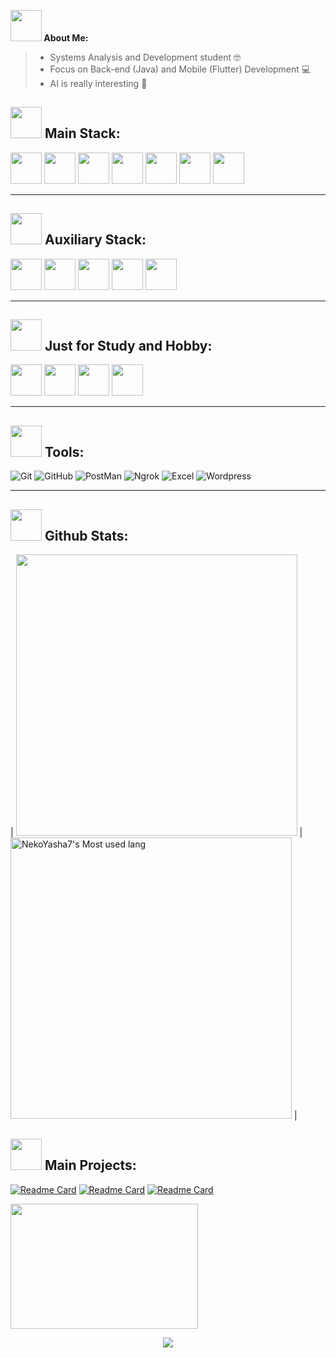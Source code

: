 <b><img src="https://media.tenor.com/Q5xwRQjMg8EAAAAj/%E5%93%88%E5%9B%89-hello.gif" width="50" height="50" /> About Me:</b>

 > - Systems Analysis and Development student 🤓
 > - Focus on Back-end (Java) and Mobile (Flutter) Development 💻
 > - AI is really interesting 💎
 
<h2> <img src="https://media.tenor.com/I3RjM4xQO0kAAAAj/monitors-typing.gif" width="50" height="50" />
Main Stack: </h2> 

<p align="left">
 
 <img src="https://cdn.jsdelivr.net/gh/devicons/devicon/icons/spring/spring-original.svg" width=50 height=50 />
 <img src="https://cdn.jsdelivr.net/gh/devicons/devicon/icons/java/java-original.svg" width=50 height=50 />
 <img src="https://cdn.jsdelivr.net/gh/devicons/devicon/icons/dart/dart-original.svg" width=50 height=50 />
 <img src="https://cdn.jsdelivr.net/gh/devicons/devicon/icons/flutter/flutter-original.svg" width=50 height=50 />
 <img src="https://cdn.jsdelivr.net/gh/devicons/devicon/icons/firebase/firebase-plain-wordmark.svg" width=50 height=50 />
 <img src="https://cdn.jsdelivr.net/gh/devicons/devicon/icons/mysql/mysql-original.svg" width=50 height=50 />
 <img src="https://cdn.jsdelivr.net/gh/devicons/devicon/icons/postgresql/postgresql-original.svg" width=50 height=50 />
        
</p>
<hr>

<h2> <img src="https://media.tenor.com/I3RjM4xQO0kAAAAj/monitors-typing.gif" width="50" height="50" />
Auxiliary Stack: </h2> 

<p align="left">
 <img src="https://cdn.jsdelivr.net/gh/devicons/devicon/icons/html5/html5-original.svg" width=50 height=50 />
 <img src="https://cdn.jsdelivr.net/gh/devicons/devicon/icons/css3/css3-original.svg" width=50 height=50 />
 <img src="https://cdn.jsdelivr.net/gh/devicons/devicon/icons/bootstrap/bootstrap-original.svg" width=50 height=50 />
 <img src="https://cdn.jsdelivr.net/gh/devicons/devicon/icons/javascript/javascript-original.svg" width=50 height=50 />
 <img src="https://cdn.jsdelivr.net/gh/devicons/devicon/icons/nodejs/nodejs-original.svg" width=50 height=50 />
 
</p>
<hr>

<h2> <img src="https://media.tenor.com/I3RjM4xQO0kAAAAj/monitors-typing.gif" width="50" height="50" />
Just for Study and Hobby: </h2> 

<p align="left">

 <img src="https://cdn.jsdelivr.net/gh/devicons/devicon/icons/arduino/arduino-original.svg" width=50 height=50 />
 <img src="https://cdn.jsdelivr.net/gh/devicons/devicon/icons/c/c-original.svg" width=50 height=50 /> 
 <img src="https://cdn.jsdelivr.net/gh/devicons/devicon/icons/cplusplus/cplusplus-original.svg" width=50 height=50 /> 
 <img src="https://cdn.jsdelivr.net/gh/devicons/devicon/icons/python/python-original.svg" width=50 height=50 />

</p>
<hr>
<!--- Technologies -->
<h2> <img src="https://media.tenor.com/_ks32BpO6WQAAAAj/ouvindo-m%C3%BAsica.gif" width="50" height="50" />
Tools: </h2>  

![Git](https://img.shields.io/badge/Git-red?style=for-the-badge&logo=git&logoColor=white)
![GitHub](https://img.shields.io/badge/GitHub-black?style=for-the-badge&logo=github&logoColor=white)
![PostMan](https://img.shields.io/badge/Postman-orange?style=for-the-badge&logo=postman&logoColor=white)
![Ngrok](https://img.shields.io/badge/Ngrok-blue?style=for-the-badge&logo=ngrok&logoColor=white)
![Excel](https://img.shields.io/badge/Excel-green?style=for-the-badge&logo=microsoft-excel&logoColor=white)
![Wordpress](https://img.shields.io/badge/Wordpress-black?style=for-the-badge&logo=wordpress&logoColor=white)

<hr>

<h2> <img src="https://media.tenor.com/2lTZe2SvTkIAAAAj/games-game.gif" width="50" height="50" />
Github Stats: </h2>  

| <img width="450em" src="https://github-profile-trophy.vercel.app/?username=NeveScript&theme=radical&row=2&column=4&margin-w=10&margin-h=15&no-bg=true)](https://github.com/ryo-ma/github-profile-trophy"> | <img  width="450em" src="https://github-readme-stats.vercel.app/api/top-langs?username=NeveScript&show_icons=true&locale=en&layout=compact&theme=radical" alt="NekoYasha7's Most used lang" /> |

<h2> <img src="https://media.tenor.com/PraaeS-b7hAAAAAj/girl-cute.gif" width="50" height="50" />
Main Projects: </h2>  

[![Readme Card](https://github-readme-stats.vercel.app/api/pin/?username=NeveScript&repo=Java-Discord-Bot-integrated-with-OpenAi-API&theme=dark)](https://github.com/anuraghazra/github-readme-stats)
[![Readme Card](https://github-readme-stats.vercel.app/api/pin/?username=NeveScript&repo=Vulcan-API&theme=dark)](https://github.com/anuraghazra/github-readme-stats)
[![Readme Card](https://github-readme-stats.vercel.app/api/pin/?username=NeveScript&repo=TikTok-Clone-With-React&theme=dark)](https://github.com/anuraghazra/github-readme-stats)

<img src="https://media.tenor.com/ZYsN_suYpt0AAAAj/johnny-walking-animation.gif" width="300" height="200" /> <p align="center"><img align="center" src="https://profile-counter.glitch.me/{NeveScript}/count.svg" /></p> 
<br>



